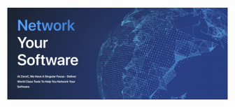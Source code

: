 ![Network your Software](https://github.com/icerpc/.github/blob/main/images/network-your-software.png)
